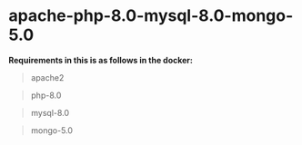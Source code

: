 # apache-php-8.0-mysql-8.0-mongo-5.0
**Requirements in this is as follows in the docker:**
>apache2

>php-8.0

>mysql-8.0

>mongo-5.0

